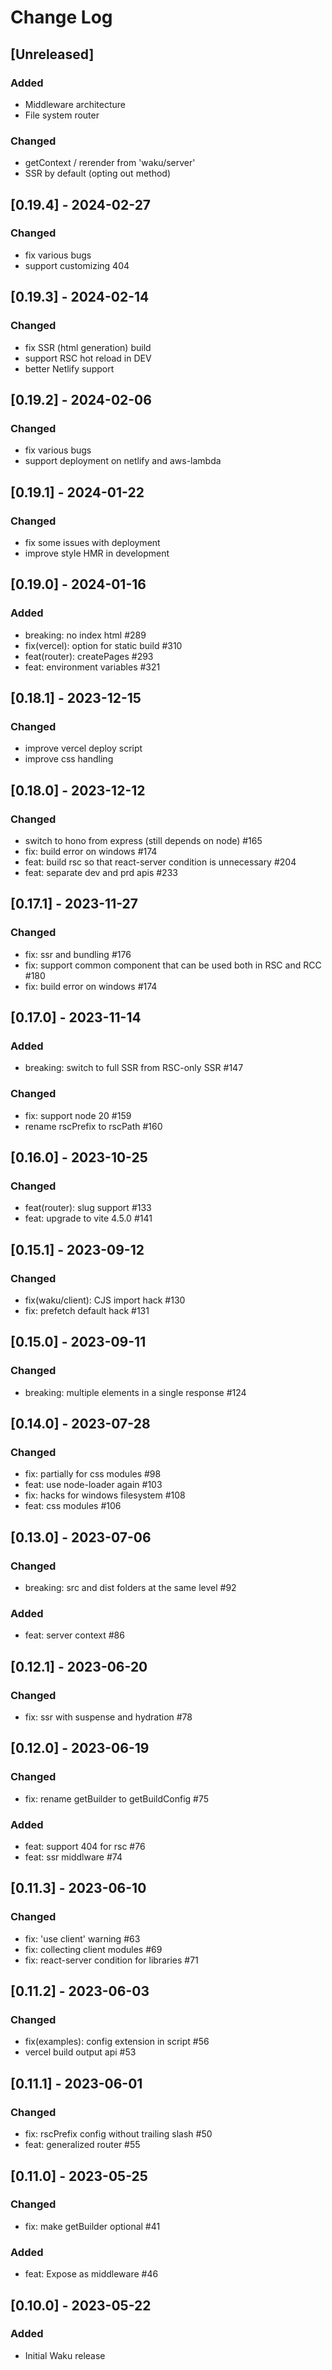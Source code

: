 # Change Log

## [Unreleased]
### Added
- Middleware architecture
- File system router
### Changed
- getContext / rerender from 'waku/server'
- SSR by default (opting out method)

## [0.19.4] - 2024-02-27
### Changed
- fix various bugs
- support customizing 404

## [0.19.3] - 2024-02-14
### Changed
- fix SSR (html generation) build
- support RSC hot reload in DEV
- better Netlify support

## [0.19.2] - 2024-02-06
### Changed
- fix various bugs
- support deployment on netlify and aws-lambda

## [0.19.1] - 2024-01-22
### Changed
- fix some issues with deployment
- improve style HMR in development

## [0.19.0] - 2024-01-16
### Added
- breaking: no index html #289
- fix(vercel): option for static build #310
- feat(router): createPages #293
- feat: environment variables #321

## [0.18.1] - 2023-12-15
### Changed
- improve vercel deploy script
- improve css handling

## [0.18.0] - 2023-12-12
### Changed
- switch to hono from express (still depends on node) #165
- fix: build error on windows #174
- feat: build rsc so that react-server condition is unnecessary #204
- feat: separate dev and prd apis #233

## [0.17.1] - 2023-11-27
### Changed
- fix: ssr and bundling #176
- fix: support common component that can be used both in RSC and RCC #180
- fix: build error on windows #174

## [0.17.0] - 2023-11-14
### Added
- breaking: switch to full SSR from RSC-only SSR #147
### Changed
- fix: support node 20 #159
- rename rscPrefix to rscPath #160

## [0.16.0] - 2023-10-25
### Changed
- feat(router): slug support #133
- feat: upgrade to vite 4.5.0 #141

## [0.15.1] - 2023-09-12
### Changed
- fix(waku/client): CJS import hack #130
- fix: prefetch default hack #131

## [0.15.0] - 2023-09-11
### Changed
- breaking: multiple elements in a single response #124

## [0.14.0] - 2023-07-28
### Changed
- fix: partially for css modules #98
- feat: use node-loader again #103
- fix: hacks for windows filesystem #108
- feat: css modules #106

## [0.13.0] - 2023-07-06
### Changed
- breaking: src and dist folders at the same level #92
### Added
- feat: server context #86

## [0.12.1] - 2023-06-20
### Changed
- fix: ssr with suspense and hydration #78

## [0.12.0] - 2023-06-19
### Changed
- fix: rename getBuilder to getBuildConfig #75
### Added
- feat: support 404 for rsc #76
- feat: ssr middlware #74

## [0.11.3] - 2023-06-10
### Changed
- fix: 'use client' warning #63
- fix: collecting client modules #69
- fix: react-server condition for libraries #71

## [0.11.2] - 2023-06-03
### Changed
- fix(examples): config extension in script #56
- vercel build output api #53

## [0.11.1] - 2023-06-01
### Changed
- fix: rscPrefix config without trailing slash #50
- feat: generalized router #55

## [0.11.0] - 2023-05-25
### Changed
- fix: make getBuilder optional #41 
### Added
- feat: Expose as middleware #46

## [0.10.0] - 2023-05-22
### Added
- Initial Waku release
